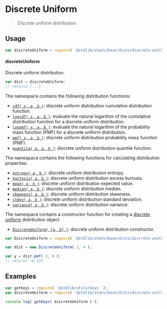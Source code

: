 <!--

@license Apache-2.0

Copyright (c) 2018 The Stdlib Authors.

Licensed under the Apache License, Version 2.0 (the "License");
you may not use this file except in compliance with the License.
You may obtain a copy of the License at

   http://www.apache.org/licenses/LICENSE-2.0

Unless required by applicable law or agreed to in writing, software
distributed under the License is distributed on an "AS IS" BASIS,
WITHOUT WARRANTIES OR CONDITIONS OF ANY KIND, either express or implied.
See the License for the specific language governing permissions and
limitations under the License.

-->

# Discrete Uniform

> Discrete uniform distribution.

<section class="usage">

## Usage

```javascript
var discreteUniform = require( '@stdlib/stats/base/dists/discrete-uniform' );
```

#### discreteUniform

Discrete uniform distribution.

```javascript
var dist = discreteUniform;
// returns {...}
```

The namespace contains the following distribution functions:

<!-- <toc pattern="*+(cdf|pmf|mgf|quantile)*"> -->

<div class="namespace-toc">

-   <span class="signature">[`cdf( x, a, b )`][@stdlib/stats/base/dists/discrete-uniform/cdf]</span><span class="delimiter">: </span><span class="description">discrete uniform distribution cumulative distribution function.</span>
-   <span class="signature">[`logcdf( x, a, b )`][@stdlib/stats/base/dists/discrete-uniform/logcdf]</span><span class="delimiter">: </span><span class="description">evaluate the natural logarithm of the cumulative distribution function for a discrete uniform distribution.</span>
-   <span class="signature">[`logpmf( x, a, b )`][@stdlib/stats/base/dists/discrete-uniform/logpmf]</span><span class="delimiter">: </span><span class="description">evaluate the natural logarithm of the probability mass function (PMF) for a discrete uniform distribution.</span>
-   <span class="signature">[`pmf( x, a, b )`][@stdlib/stats/base/dists/discrete-uniform/pmf]</span><span class="delimiter">: </span><span class="description">discrete uniform distribution probability mass function (PMF).</span>
-   <span class="signature">[`quantile( p, a, b )`][@stdlib/stats/base/dists/discrete-uniform/quantile]</span><span class="delimiter">: </span><span class="description">discrete uniform distribution quantile function.</span>

</div>

<!-- </toc> -->

The namespace contains the following functions for calculating distribution properties:

<!-- <toc pattern="*+(entropy|kurtosis|mean|median|mode|skewness|stdev|variance)*"> -->

<div class="namespace-toc">

-   <span class="signature">[`entropy( a, b )`][@stdlib/stats/base/dists/discrete-uniform/entropy]</span><span class="delimiter">: </span><span class="description">discrete uniform distribution entropy.</span>
-   <span class="signature">[`kurtosis( a, b )`][@stdlib/stats/base/dists/discrete-uniform/kurtosis]</span><span class="delimiter">: </span><span class="description">discrete uniform distribution excess kurtosis.</span>
-   <span class="signature">[`mean( a, b )`][@stdlib/stats/base/dists/discrete-uniform/mean]</span><span class="delimiter">: </span><span class="description">discrete uniform distribution expected value.</span>
-   <span class="signature">[`median( a, b )`][@stdlib/stats/base/dists/discrete-uniform/median]</span><span class="delimiter">: </span><span class="description">discrete uniform distribution median.</span>
-   <span class="signature">[`skewness( a, b )`][@stdlib/stats/base/dists/discrete-uniform/skewness]</span><span class="delimiter">: </span><span class="description">discrete uniform distribution skewness.</span>
-   <span class="signature">[`stdev( a, b )`][@stdlib/stats/base/dists/discrete-uniform/stdev]</span><span class="delimiter">: </span><span class="description">discrete uniform distribution standard deviation.</span>
-   <span class="signature">[`variance( a, b )`][@stdlib/stats/base/dists/discrete-uniform/variance]</span><span class="delimiter">: </span><span class="description">discrete uniform distribution variance.</span>

</div>

<!-- </toc> -->

The namespace contains a constructor function for creating a [discrete uniform][discrete-uniform-distribution] distribution object.

<!-- <toc pattern="*ctor*"> -->

<div class="namespace-toc">

-   <span class="signature">[`DiscreteUniform( [a, b] )`][@stdlib/stats/base/dists/discrete-uniform/ctor]</span><span class="delimiter">: </span><span class="description">discrete uniform distribution constructor.</span>

</div>

<!-- </toc> -->

```javascript
var DiscreteUniform = require( '@stdlib/stats/base/dists/discrete-uniform' ).DiscreteUniform;

var dist = new DiscreteUniform( 2, 4 );

var y = dist.pmf( 3, 0 );
// returns ~0.333
```

</section>

<!-- /.usage -->

<section class="examples">

## Examples

<!-- TODO: better examples -->

<!-- eslint no-undef: "error" -->

```javascript
var getKeys = require( '@stdlib/utils/keys' );
var discreteUniform = require( '@stdlib/stats/base/dists/discrete-uniform' );

console.log( getKeys( discreteUniform ) );
```

</section>

<!-- /.examples -->

<section class="links">

[discrete-uniform-distribution]: https://en.wikipedia.org/wiki/Discrete_uniform_distribution

<!-- <toc-links> -->

[@stdlib/stats/base/dists/discrete-uniform/ctor]: https://github.com/stdlib-js/stdlib/tree/develop/lib/node_modules/%40stdlib/stats/base/dists/discrete-uniform/ctor

[@stdlib/stats/base/dists/discrete-uniform/entropy]: https://github.com/stdlib-js/stdlib/tree/develop/lib/node_modules/%40stdlib/stats/base/dists/discrete-uniform/entropy

[@stdlib/stats/base/dists/discrete-uniform/kurtosis]: https://github.com/stdlib-js/stdlib/tree/develop/lib/node_modules/%40stdlib/stats/base/dists/discrete-uniform/kurtosis

[@stdlib/stats/base/dists/discrete-uniform/mean]: https://github.com/stdlib-js/stdlib/tree/develop/lib/node_modules/%40stdlib/stats/base/dists/discrete-uniform/mean

[@stdlib/stats/base/dists/discrete-uniform/median]: https://github.com/stdlib-js/stdlib/tree/develop/lib/node_modules/%40stdlib/stats/base/dists/discrete-uniform/median

[@stdlib/stats/base/dists/discrete-uniform/skewness]: https://github.com/stdlib-js/stdlib/tree/develop/lib/node_modules/%40stdlib/stats/base/dists/discrete-uniform/skewness

[@stdlib/stats/base/dists/discrete-uniform/stdev]: https://github.com/stdlib-js/stdlib/tree/develop/lib/node_modules/%40stdlib/stats/base/dists/discrete-uniform/stdev

[@stdlib/stats/base/dists/discrete-uniform/variance]: https://github.com/stdlib-js/stdlib/tree/develop/lib/node_modules/%40stdlib/stats/base/dists/discrete-uniform/variance

[@stdlib/stats/base/dists/discrete-uniform/cdf]: https://github.com/stdlib-js/stdlib/tree/develop/lib/node_modules/%40stdlib/stats/base/dists/discrete-uniform/cdf

[@stdlib/stats/base/dists/discrete-uniform/logcdf]: https://github.com/stdlib-js/stdlib/tree/develop/lib/node_modules/%40stdlib/stats/base/dists/discrete-uniform/logcdf

[@stdlib/stats/base/dists/discrete-uniform/logpmf]: https://github.com/stdlib-js/stdlib/tree/develop/lib/node_modules/%40stdlib/stats/base/dists/discrete-uniform/logpmf

[@stdlib/stats/base/dists/discrete-uniform/pmf]: https://github.com/stdlib-js/stdlib/tree/develop/lib/node_modules/%40stdlib/stats/base/dists/discrete-uniform/pmf

[@stdlib/stats/base/dists/discrete-uniform/quantile]: https://github.com/stdlib-js/stdlib/tree/develop/lib/node_modules/%40stdlib/stats/base/dists/discrete-uniform/quantile

<!-- </toc-links> -->

</section>

<!-- /.links -->
